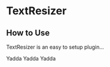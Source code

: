 TextResizer
===========

How to Use
----------

TextResizer is an easy to setup plugin...

Yadda Yadda Yadda 